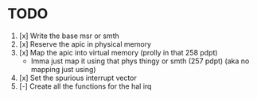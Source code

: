 
# TODO

1. [x] Write the base msr or smth
2. [x] Reserve the apic in physical memory
3. [x] Map the apic into virtual memory (prolly in that 258 pdpt)
    - Imma just map it using that phys thingy or smth (257 pdpt) (aka no mapping just using)
4. [x] Set the spurious interrupt vector
5. [-] Create all the functions for the hal irq
